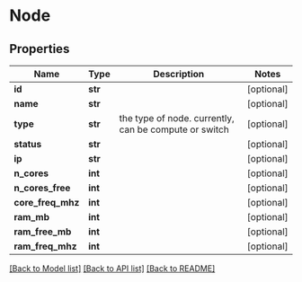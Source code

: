 # Node

## Properties
Name | Type | Description | Notes
------------ | ------------- | ------------- | -------------
**id** | **str** |  | [optional] 
**name** | **str** |  | [optional] 
**type** | **str** | the type of node. currently, can be compute or switch | [optional] 
**status** | **str** |  | [optional] 
**ip** | **str** |  | [optional] 
**n_cores** | **int** |  | [optional] 
**n_cores_free** | **int** |  | [optional] 
**core_freq_mhz** | **int** |  | [optional] 
**ram_mb** | **int** |  | [optional] 
**ram_free_mb** | **int** |  | [optional] 
**ram_freq_mhz** | **int** |  | [optional] 

[[Back to Model list]](../README.md#documentation-for-models) [[Back to API list]](../README.md#documentation-for-api-endpoints) [[Back to README]](../README.md)


